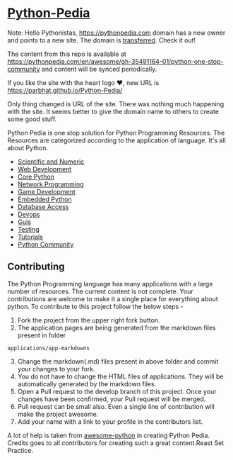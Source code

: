 # [Python-Pedia](https://parbhat.github.io/Python-Pedia/)

Note: Hello Pythonistas, https://pythonpedia.com  domain has a new owner and points to a new site. The domain is [transferred](https://twitter.com/pythonpedia/status/1091675818391089153). Check it out!

The content from this repo is available at https://pythonpedia.com/en/awesome/gh-35491164-01/python-one-stop-community and content will be synced periodically.

If you like the site with the heart logo ❤️, new URL is https://parbhat.github.io/Python-Pedia/ 

Only thing changed is URL of the site. There was nothing much happening with the site. It seems better to give the domain name to others to create some good stuff.

Python Pedia is one stop solution for Python Programming Resources. The Resources are categorized according to the application of language. It's all about Python.

* [Scientific and Numeric](https://parbhat.github.io/Python-Pedia/applications/scientific-and-numeric.html)
* [Web Development](https://parbhat.github.io/Python-Pedia/applications/web-development.html)
* [Core Python](https://parbhat.github.io/Python-Pedia/applications/core-python.html)
* [Network Programming](https://parbhat.github.io/Python-Pedia/applications/network-programming.html)
* [Game Development](https://parbhat.github.io/Python-Pedia/applications/game-development.html)
* [Embedded Python](https://parbhat.github.io/Python-Pedia/applications/embedded-python.html)
* [Database Access](https://parbhat.github.io/Python-Pedia/applications/database-access.html)
* [Devops](https://parbhat.github.io/Python-Pedia/applications/devops.html)
* [Guis](https://parbhat.github.io/Python-Pedia/applications/guis.html)
* [Testing](https://parbhat.github.io/Python-Pedia/applications/testing.html)
* [Tutorials](https://parbhat.github.io/Python-Pedia/applications/tutorials.html)
* [Python Community](https://parbhat.github.io/Python-Pedia/applications/community.html)

Contributing
------------

The Python Programming language has many applications with a large number of resources. The current content is not complete. Your contributions are welcome to make it a single place for everything about python. To contribute to this project follow the below steps - 

1. Fork the project from the upper right fork button.
2. The application pages are being generated from the markdown files present in folder 

  `applications/app-markdowns`

3. Change the markdown(.md) files present in above folder and commit your changes to your fork.
4. You do not have to change the HTML files of applications. They will be automatically generated by the markdown files.
5. Open a Pull request to the develop branch of this project. Once your changes have been confirmed, your Pull request will be merged.
6. Pull request can be small also. Even a single line of contribution will make the project awesome.
7. Add your name with a link to your profile in the contributors list.

A lot of help is taken from [awesome-python](https://github.com/vinta/awesome-python) in creating Python Pedia. Credits goes to all contributors for creating such a great content.Reast Set Practice.
